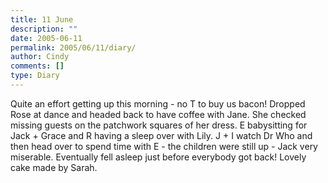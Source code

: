 ```yaml
---
title: 11 June
description: ""
date: 2005-06-11
permalink: 2005/06/11/diary/
author: Cindy
comments: []
type: Diary
---
```


Quite an effort getting up this morning - no T to buy us bacon! Dropped Rose at dance and headed back to have coffee with Jane. She checked missing guests on the patchwork squares of her dress. E babysitting for Jack + Grace and R having a sleep over with Lily. J + I watch Dr Who and then head over to spend time with E - the children were still up - Jack very miserable. Eventually fell asleep just before everybody got back! Lovely cake made by Sarah.
